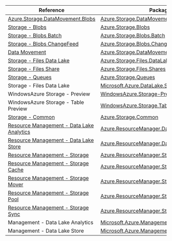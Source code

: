 | Reference | Package | Source |
|---|---|---|
|[Azure.Storage.DataMovement.Blobs](storage.datamovement.blobs-readme.md)|[Azure.Storage.DataMovement.Blobs](https://www.nuget.org/packages/Azure.Storage.DataMovement.Blobs)|[GitHub](https://github.com/Azure/azure-sdk-for-net/blob/main/sdk/storage/Azure.Storage.DataMovement.Blobs)|
|[Storage - Blobs](storage.blobs-readme.md)|[Azure.Storage.Blobs](https://www.nuget.org/packages/Azure.Storage.Blobs)|[GitHub](https://github.com/Azure/azure-sdk-for-net/blob/main/sdk/storage/Azure.Storage.Blobs)|
|[Storage - Blobs Batch](storage.blobs.batch-readme.md)|[Azure.Storage.Blobs.Batch](https://www.nuget.org/packages/Azure.Storage.Blobs.Batch)|[GitHub](https://github.com/Azure/azure-sdk-for-net/blob/main/sdk/storage/Azure.Storage.Blobs.Batch)|
|[Storage - Blobs ChangeFeed](storage.blobs.changefeed-readme.md)|[Azure.Storage.Blobs.ChangeFeed](https://www.nuget.org/packages/Azure.Storage.Blobs.ChangeFeed)|[GitHub](https://github.com/Azure/azure-sdk-for-net/blob/main/sdk/storage/Azure.Storage.Blobs.ChangeFeed)|
|[Data Movement](storage.datamovement-readme.md)|[Azure.Storage.DataMovement](https://www.nuget.org/packages/Azure.Storage.DataMovement)|[GitHub](https://github.com/Azure/azure-sdk-for-net/blob/main/sdk/storage/Azure.Storage.DataMovement)|
|[Storage - Files Data Lake](storage.files.datalake-readme.md)|[Azure.Storage.Files.DataLake](https://www.nuget.org/packages/Azure.Storage.Files.DataLake)|[GitHub](https://github.com/Azure/azure-sdk-for-net/blob/main/sdk/storage/Azure.Storage.Files.DataLake)|
|[Storage - Files Share](storage.files.shares-readme.md)|[Azure.Storage.Files.Shares](https://www.nuget.org/packages/Azure.Storage.Files.Shares)|[GitHub](https://github.com/Azure/azure-sdk-for-net/blob/main/sdk/storage/Azure.Storage.Files.Shares)|
|[Storage - Queues](storage.queues-readme.md)|[Azure.Storage.Queues](https://www.nuget.org/packages/Azure.Storage.Queues)|[GitHub](https://github.com/Azure/azure-sdk-for-net/blob/main/sdk/storage/Azure.Storage.Queues)|
|Storage - Files Data Lake|[Microsoft.Azure.DataLake.Store](https://www.nuget.org/packages/Microsoft.Azure.DataLake.Store)|[GitHub](https://github.com/Azure/azure-sdk-for-net)|
|WindowsAzure Storage - Preview|[WindowsAzure.Storage-Preview](https://www.nuget.org/packages/WindowsAzure.Storage-Preview)|[GitHub](https://github.com/Azure/azure-sdk-for-net)|
|WindowsAzure Storage - Table Preview|[WindowsAzure.Storage.Table-Preview](https://www.nuget.org/packages/WindowsAzure.Storage.Table-Preview)|[GitHub](https://github.com/Azure/azure-sdk-for-net)|
|[Storage - Common](storage.common-readme.md)|[Azure.Storage.Common](https://www.nuget.org/packages/Azure.Storage.Common)|[GitHub](https://github.com/Azure/azure-sdk-for-net/blob/main/sdk/storage/Azure.Storage.Common)|
|[Resource Management - Data Lake Analytics](resourcemanager.datalakeanalytics-readme.md)|[Azure.ResourceManager.DataLakeAnalytics](https://www.nuget.org/packages/Azure.ResourceManager.DataLakeAnalytics)|[GitHub](https://github.com/Azure/azure-sdk-for-net/blob/main/sdk/datalake-analytics/Azure.ResourceManager.DataLakeAnalytics)|
|[Resource Management - Data Lake Store](resourcemanager.datalakestore-readme.md)|[Azure.ResourceManager.DataLakeStore](https://www.nuget.org/packages/Azure.ResourceManager.DataLakeStore)|[GitHub](https://github.com/Azure/azure-sdk-for-net/blob/main/sdk/datalake-store/Azure.ResourceManager.DataLakeStore)|
|[Resource Management - Storage](resourcemanager.storage-readme.md)|[Azure.ResourceManager.Storage](https://www.nuget.org/packages/Azure.ResourceManager.Storage)|[GitHub](https://github.com/Azure/azure-sdk-for-net/blob/main/sdk/storage/Azure.ResourceManager.Storage)|
|[Resource Management - Storage Cache](resourcemanager.storagecache-readme.md)|[Azure.ResourceManager.StorageCache](https://www.nuget.org/packages/Azure.ResourceManager.StorageCache)|[GitHub](https://github.com/Azure/azure-sdk-for-net/blob/main/sdk/storagecache/Azure.ResourceManager.StorageCache)|
|[Resource Management - Storage Mover](resourcemanager.storagemover-readme.md)|[Azure.ResourceManager.StorageMover](https://www.nuget.org/packages/Azure.ResourceManager.StorageMover)|[GitHub](https://github.com/Azure/azure-sdk-for-net/blob/main/sdk/storagemover/Azure.ResourceManager.StorageMover)|
|[Resource Management - Storage Pool](resourcemanager.storagepool-readme.md)|[Azure.ResourceManager.StoragePool](https://www.nuget.org/packages/Azure.ResourceManager.StoragePool)|[GitHub](https://github.com/Azure/azure-sdk-for-net/blob/main/sdk/storagepool/Azure.ResourceManager.StoragePool)|
|[Resource Management - Storage Sync](resourcemanager.storagesync-readme.md)|[Azure.ResourceManager.StorageSync](https://www.nuget.org/packages/Azure.ResourceManager.StorageSync)|[GitHub](https://github.com/Azure/azure-sdk-for-net/blob/main/sdk/storagesync/Azure.ResourceManager.StorageSync)|
|Management - Data Lake Analytics|[Microsoft.Azure.Management.DataLake.Analytics](https://www.nuget.org/packages/Microsoft.Azure.Management.DataLake.Analytics)|[GitHub](https://github.com/Azure/azure-sdk-for-net)|
|Management - Data Lake Store|[Microsoft.Azure.Management.DataLake.Store](https://www.nuget.org/packages/Microsoft.Azure.Management.DataLake.Store)|[GitHub](https://github.com/Azure/azure-sdk-for-net)|
